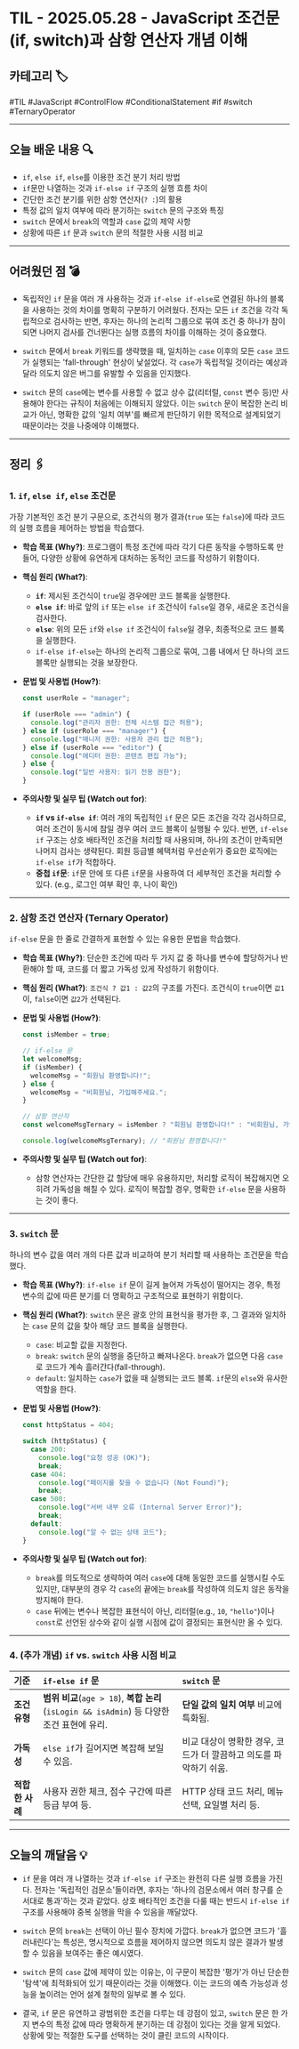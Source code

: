 # TIL - 2025.05.28 - JavaScript 조건문(if, switch)과 삼항 연산자 개념 이해

## 카테고리 🏷️

#TIL #JavaScript #ControlFlow #ConditionalStatement #if #switch #TernaryOperator

---

## 오늘 배운 내용 🔍

- `if`, `else if`, `else`를 이용한 조건 분기 처리 방법
- `if`문만 나열하는 것과 `if-else if` 구조의 실행 흐름 차이
- 간단한 조건 분기를 위한 삼항 연산자(`? :`)의 활용
- 특정 값의 일치 여부에 따라 분기하는 `switch` 문의 구조와 특징
- `switch` 문에서 `break`의 역할과 `case` 값의 제약 사항
- 상황에 따른 `if` 문과 `switch` 문의 적절한 사용 시점 비교

---

## 어려웠던 점 💣

* 독립적인 `if` 문을 여러 개 사용하는 것과 `if-else if-else`로 연결된 하나의 블록을 사용하는 것의 차이를 명확히 구분하기 어려웠다. 전자는 모든 `if` 조건을 각각 독립적으로 검사하는 반면,
  후자는 하나의 논리적 그룹으로 묶여 조건 중 하나가 참이 되면 나머지 검사를 건너뛴다는 실행 흐름의 차이를 이해하는 것이 중요했다.

* `switch` 문에서 `break` 키워드를 생략했을 때, 일치하는 `case` 이후의 모든 `case` 코드가 실행되는 'fall-through' 현상이 낯설었다. 각 `case`가 독립적일 것이라는 예상과
  달라 의도치 않은 버그를 유발할 수 있음을 인지했다.

* `switch` 문의 `case`에는 변수를 사용할 수 없고 상수 값(리터럴, `const` 변수 등)만 사용해야 한다는 규칙이 처음에는 이해되지 않았다. 이는 `switch` 문이 복잡한 논리 비교가 아닌,
  명확한 값의 '일치 여부'를 빠르게 판단하기 위한 목적으로 설계되었기 때문이라는 것을 나중에야 이해했다.

---

## 정리 🖇️

### 1. `if`, `else if`, `else` 조건문

가장 기본적인 조건 분기 구문으로, 조건식의 평가 결과(`true` 또는 `false`)에 따라 코드의 실행 흐름을 제어하는 방법을 학습했다.

* **학습 목표 (Why?)**:
  프로그램이 특정 조건에 따라 각기 다른 동작을 수행하도록 만들어, 다양한 상황에 유연하게 대처하는 동적인 코드를 작성하기 위함이다.

* **핵심 원리 (What?)**:
    * **`if`**: 제시된 조건식이 `true`일 경우에만 코드 블록을 실행한다.
    * **`else if`**: 바로 앞의 `if` 또는 `else if` 조건식이 `false`일 경우, 새로운 조건식을 검사한다.
    * **`else`**: 위의 모든 `if`와 `else if` 조건식이 `false`일 경우, 최종적으로 코드 블록을 실행한다.
    * `if-else if-else`는 하나의 논리적 그룹으로 묶여, 그룹 내에서 단 하나의 코드 블록만 실행되는 것을 보장한다.

* **문법 및 사용법 (How?)**:
  ```javascript
  const userRole = "manager";

  if (userRole === "admin") {
    console.log("관리자 권한: 전체 시스템 접근 허용");
  } else if (userRole === "manager") {
    console.log("매니저 권한: 사용자 관리 접근 허용");
  } else if (userRole === "editor") {
    console.log("에디터 권한: 콘텐츠 편집 가능");
  } else {
    console.log("일반 사용자: 읽기 전용 권한");
  }
  ```

* **주의사항 및 실무 팁 (Watch out for)**:
    * **`if` vs `if-else if`**: 여러 개의 독립적인 `if` 문은 모든 조건을 각각 검사하므로, 여러 조건이 동시에 참일 경우 여러 코드 블록이 실행될 수 있다. 반면,
      `if-else if` 구조는 상호 배타적인 조건을 처리할 때 사용되며, 하나의 조건이 만족되면 나머지 검사는 생략된다. 회원 등급별 혜택처럼 우선순위가 중요한 로직에는 `if-else if`가 적합하다.
    * **중첩 `if`문**: `if`문 안에 또 다른 `if`문을 사용하여 더 세부적인 조건을 처리할 수 있다. (e.g., 로그인 여부 확인 후, 나이 확인)

---

### 2. 삼항 조건 연산자 (Ternary Operator)

`if-else` 문을 한 줄로 간결하게 표현할 수 있는 유용한 문법을 학습했다.

* **학습 목표 (Why?)**:
  단순한 조건에 따라 두 가지 값 중 하나를 변수에 할당하거나 반환해야 할 때, 코드를 더 짧고 가독성 있게 작성하기 위함이다.

* **핵심 원리 (What?)**:
  `조건식 ? 값1 : 값2`의 구조를 가진다. 조건식이 `true`이면 `값1`이, `false`이면 `값2`가 선택된다.

* **문법 및 사용법 (How?)**:
  ```javascript
  const isMember = true;

  // if-else 문
  let welcomeMsg;
  if (isMember) {
    welcomeMsg = "회원님 환영합니다!";
  } else {
    welcomeMsg = "비회원님, 가입해주세요.";
  }

  // 삼항 연산자
  const welcomeMsgTernary = isMember ? "회원님 환영합니다!" : "비회원님, 가입해주세요.";

  console.log(welcomeMsgTernary); // "회원님 환영합니다!"
  ```

* **주의사항 및 실무 팁 (Watch out for)**:
    * 삼항 연산자는 간단한 값 할당에 매우 유용하지만, 처리할 로직이 복잡해지면 오히려 가독성을 해칠 수 있다. 로직이 복잡할 경우, 명확한 `if-else` 문을 사용하는 것이 좋다.

---

### 3. `switch` 문

하나의 변수 값을 여러 개의 다른 값과 비교하여 분기 처리할 때 사용하는 조건문을 학습했다.

* **학습 목표 (Why?)**:
  `if-else if` 문이 길게 늘어져 가독성이 떨어지는 경우, 특정 변수의 값에 따른 분기를 더 명확하고 구조적으로 표현하기 위함이다.

* **핵심 원리 (What?)**:
  `switch` 문은 괄호 안의 표현식을 평가한 후, 그 결과와 일치하는 `case` 문의 값을 찾아 해당 코드 블록을 실행한다.
    * `case`: 비교할 값을 지정한다.
    * `break`: `switch` 문의 실행을 중단하고 빠져나온다. `break`가 없으면 다음 `case`로 코드가 계속 흘러간다(fall-through).
    * `default`: 일치하는 `case`가 없을 때 실행되는 코드 블록. `if`문의 `else`와 유사한 역할을 한다.

* **문법 및 사용법 (How?)**:
  ```javascript
  const httpStatus = 404;

  switch (httpStatus) {
    case 200:
      console.log("요청 성공 (OK)");
      break;
    case 404:
      console.log("페이지를 찾을 수 없습니다 (Not Found)");
      break;
    case 500:
      console.log("서버 내부 오류 (Internal Server Error)");
      break;
    default:
      console.log("알 수 없는 상태 코드");
  }
  ```

* **주의사항 및 실무 팁 (Watch out for)**:
    * `break`를 의도적으로 생략하여 여러 `case`에 대해 동일한 코드를 실행시킬 수도 있지만, 대부분의 경우 각 `case`의 끝에는 `break`를 작성하여 의도치 않은 동작을 방지해야 한다.
    * `case` 뒤에는 변수나 복잡한 표현식이 아닌, 리터럴(e.g., `10`, `"hello"`)이나 `const`로 선언된 상수와 같이 실행 시점에 값이 결정되는 표현식만 올 수 있다.

---

### 4. (추가 개념) `if` vs. `switch` 사용 시점 비교

| 기준 | `if-else if` 문 | `switch` 문 |
| :--- | :--- | :--- |
| **조건 유형** | **범위 비교**(`age > 18`), **복합 논리**(`isLogin && isAdmin`) 등 다양한 조건 표현에 유리. | **단일 값의 일치 여부** 비교에 특화됨. |
| **가독성** | `else if`가 길어지면 복잡해 보일 수 있음. | 비교 대상이 명확한 경우, 코드가 더 깔끔하고 의도를 파악하기 쉬움. |
| **적합한 사례**| 사용자 권한 체크, 점수 구간에 따른 등급 부여 등. | HTTP 상태 코드 처리, 메뉴 선택, 요일별 처리 등. |

---

## 오늘의 깨달음 💡

* `if` 문을 여러 개 나열하는 것과 `if-else if` 구조는 완전히 다른 실행 흐름을 가진다. 전자는 '독립적인 검문소'들이라면, 후자는 '하나의 검문소에서 여러 창구를 순서대로 통과'하는 것과 같았다.
  상호 배타적인 조건을 다룰 때는 반드시 `if-else if` 구조를 사용해야 중복 실행을 막을 수 있음을 깨달았다.

* `switch` 문의 `break`는 선택이 아닌 필수 장치에 가깝다. `break`가 없으면 코드가 '흘러내린다'는 특성은, 명시적으로 흐름을 제어하지 않으면 의도치 않은 결과가 발생할 수 있음을 보여주는 좋은
  예시였다.

* `switch` 문의 `case` 값에 제약이 있는 이유는, 이 구문이 복잡한 '평가'가 아닌 단순한 '탐색'에 최적화되어 있기 때문이라는 것을 이해했다. 이는 코드의 예측 가능성과 성능을 높이려는 언어 설계
  철학의 일부로 볼 수 있다.

* 결국, `if` 문은 유연하고 광범위한 조건을 다루는 데 강점이 있고, `switch` 문은 한 가지 변수의 특정 값에 따라 명확하게 분기하는 데 강점이 있다는 것을 알게 되었다. 상황에 맞는 적절한 도구를
  선택하는 것이 클린 코드의 시작이다.